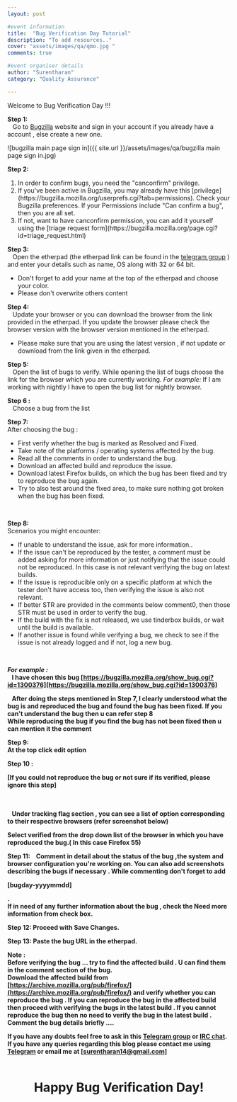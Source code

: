 ```yaml
---
layout: post

#event information
title:  "Bug Verification Day Tutorial"
description: "To add resources.."
cover: "assets/images/qa/qmo.jpg "
comments: true

#event organiser details
author: "Surentharan"
category: "Quality Assurance"

---
```


Welcome to Bug Verification Day !!!

<b>Step 1:</b><br>
&nbsp;&nbsp; Go to [Bugzilla](http://bugzilla.mozilla.org/) website and sign in your account if you already have a account , else create a new one.<br>

  ![bugzilla main page sign in]({{ site.url }}/assets/images/qa/bugzilla main page sign in.jpg)<br>
  
<b>Step 2:</b><br>
<ol>
  <li>In order to confirm bugs, you need the "canconfirm" privilege.</li>
  <li>If you've been active in Bugzilla, you may already have this [privilege](https://bugzilla.mozilla.org/userprefs.cgi?tab=permissions). Check your Bugzilla preferences. If your Permissions include "Can confirm a bug", then you are all set.</li>
  <li>If not, want to have canconfirm permission, you can add it yourself using the [triage request form](https://bugzilla.mozilla.org/page.cgi?id=triage_request.html)</li>
</ol>

<b>Step 3:</b><br>
&nbsp;&nbsp; Open the etherpad (the etherpad link can be found in the [telegram group](https://t.me/MozIndia_QA) ) and enter your details such as name, OS along with 32 or 64 bit.
<ul>
  <li>Don't forget to add your name at the top of the etherpad and choose your color.</li>
  <li>Please don't overwrite others content</li>
</ul>
  
<b>Step 4:</b><br>
&nbsp;&nbsp; Update your browser or you can download the browser from the link provided in the etherpad. If you update the browser please check the browser version with the browser version mentioned in the etherpad.
<ul>
  <li>Please make sure that you are using the latest version , if not update or download from the link given in the etherpad.</li>
</ul>

<b>Step 5:</b><br>
&nbsp;&nbsp; Open the list of bugs to verify. While opening the list of bugs choose the link for the browser which you are currently working.
<i>For example:</i> If I am working with nightly I have to open the bug list for nightly browser.



<b>Step 6 :</b></br>
&nbsp;&nbsp; Choose a bug from the list

<b>Step 7:</b><br> 
After choosing the bug :<br>
<ul>
  <li>First verify whether the bug is marked as Resolved and Fixed.</li>
  <li>Take note of the platforms / operating systems affected by the bug.</li>
  <li>Read all the comments in order to understand the bug.</li>
  <li>Download an affected build and reproduce the issue.</li>
  <li>Download latest Firefox builds, on which the bug has been fixed and try to reproduce the bug again.</li>
  <li>Try to also test around the fixed area, to make sure nothing got broken when the bug has been fixed.</li>
 </ul>
 <br> 
 
<b>Step 8:</b><br>
Scenarios you might encounter:<br>
<ul>
  <li>If unable to understand the issue, ask for more information..</li>
  <li>If the issue can't be reproduced by the tester, a comment must be added asking for more information or just notifying that the issue could not  be reproduced. In this case is not relevant verifying the bug on latest builds.</li>
  <li>If the issue is reproducible only on a specific platform at which the tester don't have access too, then verifying the issue is also not relevant.</li>
  <li>If better STR are provided in the comments below comment0, then those STR must be used in order to verify the bug.</li>
  <li>If the build with the fix is not released, we use tinderbox builds, or wait until the build is available.</li>
  <li>If another issue is found while verifying a bug, we check to see if the issue is not already logged and if not, log a new bug.</li>
  </ul>
  <br>

<b><i>For example :<b></i><br>
&nbsp;&nbsp; I have chosen this bug [https://bugzilla.mozilla.org/show_bug.cgi?id=1300376](https://bugzilla.mozilla.org/show_bug.cgi?id=1300376)<br>
  

&nbsp;&nbsp; After doing the steps mentioned in Step 7, I clearly understood what the bug is and reproduced the bug and found the bug has been fixed. If you can't understand the bug then u can refer step 8<br>
While reproducing the bug if you find the bug has not been fixed then u can mention it the comment<br>

<b>Step 9:</b><br>At the top click edit option



<b>Step 10 :<p>[If you could not reproduce the bug or not sure if its verified, please ignore this step]</p></b><br>    
&nbsp;&nbsp; Under tracking flag section , you can see a list of option corresponding to their respective browsers (refer screenshot below) 



Select verified from the drop down list of the browser in which you have reproduced the bug.( In this case Firefox 55)

Step 11:
&nbsp;&nbsp; Comment in detail about the status of the bug ,the system and browser configuration you're working on. You can also add screenshots describing the bugs if necessary . While commenting don't forget to add <b><p>[bugday-yyyymmdd]</p></b>.<br>
If in need of any further information about the bug , check the <b>Need more information</b> from check box.<br>


<b>Step 12:</b> Proceed with <b>Save Changes.</b><br>

<b> Step 13:</b> Paste the bug URL in the etherpad.<br>




<b>Note :<br>
Before verifying the bug ... try to find the affected build .  U can find them in the comment section of the bug.<br>
Download the affected build from [https://archive.mozilla.org/pub/firefox/](https://archive.mozilla.org/pub/firefox/) and verify whether you can reproduce the bug . If you can reproduce the bug in the affected build then proceed with verifying the bugs in the latest build . If you cannot reproduce the bug then no need to verify the bug in the latest build . Comment the bug details briefly ....<b>

If you have any doubts feel free to ask in this [Telegram group](https://t.me/MozIndia_QA) or [IRC chat](http://widget01.mibbit.com/?server=irc.mozilla.org&channel=%23qa). If you have any queries regarding this blog please contact me using [Telegram](https://t.me/surenvino) or email me at <b>[surentharan14@gmail.com]</b><br><br>

<center><b><h1>Happy Bug Verification Day!</h1></b></center>
